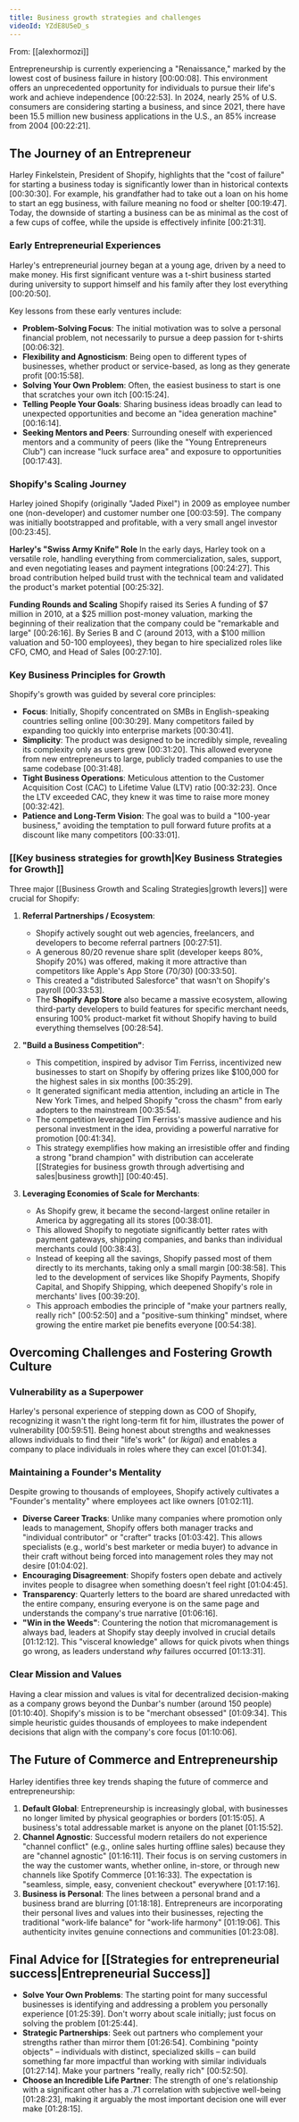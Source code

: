 ```yaml
---
title: Business growth strategies and challenges
videoId: YZdE8U5eD_s
---
```


From: [[alexhormozi]] <br/> 

Entrepreneurship is currently experiencing a "Renaissance," marked by the lowest cost of business failure in history <a class="yt-timestamp" data-t="00:00:08">[00:00:08]</a>. This environment offers an unprecedented opportunity for individuals to pursue their life's work and achieve independence <a class="yt-timestamp" data-t="00:22:53">[00:22:53]</a>. In 2024, nearly 25% of U.S. consumers are considering starting a business, and since 2021, there have been 15.5 million new business applications in the U.S., an 85% increase from 2004 <a class="yt-timestamp" data-t="00:22:21">[00:22:21]</a>.

## The Journey of an Entrepreneur

Harley Finkelstein, President of Shopify, highlights that the "cost of failure" for starting a business today is significantly lower than in historical contexts <a class="yt-timestamp" data-t="00:30:30">[00:30:30]</a>. For example, his grandfather had to take out a loan on his home to start an egg business, with failure meaning no food or shelter <a class="yt-timestamp" data-t="00:19:47">[00:19:47]</a>. Today, the downside of starting a business can be as minimal as the cost of a few cups of coffee, while the upside is effectively infinite <a class="yt-timestamp" data-t="00:21:31">[00:21:31]</a>.

### Early Entrepreneurial Experiences

Harley's entrepreneurial journey began at a young age, driven by a need to make money. His first significant venture was a t-shirt business started during university to support himself and his family after they lost everything <a class="yt-timestamp" data-t="00:20:50">[00:20:50]</a>.

Key lessons from these early ventures include:
*   **Problem-Solving Focus**: The initial motivation was to solve a personal financial problem, not necessarily to pursue a deep passion for t-shirts <a class="yt-timestamp" data-t="00:06:32">[00:06:32]</a>.
*   **Flexibility and Agnosticism**: Being open to different types of businesses, whether product or service-based, as long as they generate profit <a class="yt-timestamp" data-t="00:15:58">[00:15:58]</a>.
*   **Solving Your Own Problem**: Often, the easiest business to start is one that scratches your own itch <a class="yt-timestamp" data-t="00:15:24">[00:15:24]</a>.
*   **Telling People Your Goals**: Sharing business ideas broadly can lead to unexpected opportunities and become an "idea generation machine" <a class="yt-timestamp" data-t="00:16:14">[00:16:14]</a>.
*   **Seeking Mentors and Peers**: Surrounding oneself with experienced mentors and a community of peers (like the "Young Entrepreneurs Club") can increase "luck surface area" and exposure to opportunities <a class="yt-timestamp" data-t="00:17:43">[00:17:43]</a>.

### Shopify's Scaling Journey

Harley joined Shopify (originally "Jaded Pixel") in 2009 as employee number one (non-developer) and customer number one <a class="yt-timestamp" data-t="00:03:59">[00:03:59]</a>. The company was initially bootstrapped and profitable, with a very small angel investor <a class="yt-timestamp" data-t="00:23:45">[00:23:45]</a>.

**Harley's "Swiss Army Knife" Role**
In the early days, Harley took on a versatile role, handling everything from commercialization, sales, support, and even negotiating leases and payment integrations <a class="yt-timestamp" data-t="00:24:27">[00:24:27]</a>. This broad contribution helped build trust with the technical team and validated the product's market potential <a class="yt-timestamp" data-t="00:25:32">[00:25:32]</a>.

**Funding Rounds and Scaling**
Shopify raised its Series A funding of $7 million in 2010, at a $25 million post-money valuation, marking the beginning of their realization that the company could be "remarkable and large" <a class="yt-timestamp" data-t="00:26:16">[00:26:16]</a>. By Series B and C (around 2013, with a $100 million valuation and 50-100 employees), they began to hire specialized roles like CFO, CMO, and Head of Sales <a class="yt-timestamp" data-t="00:27:10">[00:27:10]</a>.

### Key Business Principles for Growth

Shopify's growth was guided by several core principles:
*   **Focus**: Initially, Shopify concentrated on SMBs in English-speaking countries selling online <a class="yt-timestamp" data-t="00:30:29">[00:30:29]</a>. Many competitors failed by expanding too quickly into enterprise markets <a class="yt-timestamp" data-t="00:30:41">[00:30:41]</a>.
*   **Simplicity**: The product was designed to be incredibly simple, revealing its complexity only as users grew <a class="yt-timestamp" data-t="00:31:20">[00:31:20]</a>. This allowed everyone from new entrepreneurs to large, publicly traded companies to use the same codebase <a class="yt-timestamp" data-t="00:31:48">[00:31:48]</a>.
*   **Tight Business Operations**: Meticulous attention to the Customer Acquisition Cost (CAC) to Lifetime Value (LTV) ratio <a class="yt-timestamp" data-t="00:32:23">[00:32:23]</a>. Once the LTV exceeded CAC, they knew it was time to raise more money <a class="yt-timestamp" data-t="00:32:42">[00:32:42]</a>.
*   **Patience and Long-Term Vision**: The goal was to build a "100-year business," avoiding the temptation to pull forward future profits at a discount like many competitors <a class="yt-timestamp" data-t="00:33:01">[00:33:01]</a>.

### [[Key business strategies for growth|Key Business Strategies for Growth]]

Three major [[Business Growth and Scaling Strategies|growth levers]] were crucial for Shopify:

1.  **Referral Partnerships / Ecosystem**:
    *   Shopify actively sought out web agencies, freelancers, and developers to become referral partners <a class="yt-timestamp" data-t="00:27:51">[00:27:51]</a>.
    *   A generous 80/20 revenue share split (developer keeps 80%, Shopify 20%) was offered, making it more attractive than competitors like Apple's App Store (70/30) <a class="yt-timestamp" data-t="00:33:50">[00:33:50]</a>.
    *   This created a "distributed Salesforce" that wasn't on Shopify's payroll <a class="yt-timestamp" data-t="00:33:53">[00:33:53]</a>.
    *   The **Shopify App Store** also became a massive ecosystem, allowing third-party developers to build features for specific merchant needs, ensuring 100% product-market fit without Shopify having to build everything themselves <a class="yt-timestamp" data-t="00:28:54">[00:28:54]</a>.

2.  **"Build a Business Competition"**:
    *   This competition, inspired by advisor Tim Ferriss, incentivized new businesses to start on Shopify by offering prizes like $100,000 for the highest sales in six months <a class="yt-timestamp" data-t="00:35:29">[00:35:29]</a>.
    *   It generated significant media attention, including an article in The New York Times, and helped Shopify "cross the chasm" from early adopters to the mainstream <a class="yt-timestamp" data-t="00:35:54">[00:35:54]</a>.
    *   The competition leveraged Tim Ferriss's massive audience and his personal investment in the idea, providing a powerful narrative for promotion <a class="yt-timestamp" data-t="00:41:34">[00:41:34]</a>.
    *   This strategy exemplifies how making an irresistible offer and finding a strong "brand champion" with distribution can accelerate [[Strategies for business growth through advertising and sales|business growth]] <a class="yt-timestamp" data-t="00:40:45">[00:40:45]</a>.

3.  **Leveraging Economies of Scale for Merchants**:
    *   As Shopify grew, it became the second-largest online retailer in America by aggregating all its stores <a class="yt-timestamp" data-t="00:38:01">[00:38:01]</a>.
    *   This allowed Shopify to negotiate significantly better rates with payment gateways, shipping companies, and banks than individual merchants could <a class="yt-timestamp" data-t="00:38:43">[00:38:43]</a>.
    *   Instead of keeping all the savings, Shopify passed most of them directly to its merchants, taking only a small margin <a class="yt-timestamp" data-t="00:38:58">[00:38:58]</a>. This led to the development of services like Shopify Payments, Shopify Capital, and Shopify Shipping, which deepened Shopify's role in merchants' lives <a class="yt-timestamp" data-t="00:39:20">[00:39:20]</a>.
    *   This approach embodies the principle of "make your partners really, really rich" <a class="yt-timestamp" data-t="00:52:50">[00:52:50]</a> and a "positive-sum thinking" mindset, where growing the entire market pie benefits everyone <a class="yt-timestamp" data-t="00:54:38">[00:54:38]</a>.

## Overcoming Challenges and Fostering Growth Culture

### Vulnerability as a Superpower

Harley's personal experience of stepping down as COO of Shopify, recognizing it wasn't the right long-term fit for him, illustrates the power of vulnerability <a class="yt-timestamp" data-t="00:59:51">[00:59:51]</a>. Being honest about strengths and weaknesses allows individuals to find their "life's work" (or *Ikigai*) and enables a company to place individuals in roles where they can excel <a class="yt-timestamp" data-t="01:01:34">[01:01:34]</a>.

### Maintaining a Founder's Mentality

Despite growing to thousands of employees, Shopify actively cultivates a "Founder's mentality" where employees act like owners <a class="yt-timestamp" data-t="01:02:11">[01:02:11]</a>.
*   **Diverse Career Tracks**: Unlike many companies where promotion only leads to management, Shopify offers both manager tracks and "individual contributor" or "crafter" tracks <a class="yt-timestamp" data-t="01:03:42">[01:03:42]</a>. This allows specialists (e.g., world's best marketer or media buyer) to advance in their craft without being forced into management roles they may not desire <a class="yt-timestamp" data-t="01:04:02">[01:04:02]</a>.
*   **Encouraging Disagreement**: Shopify fosters open debate and actively invites people to disagree when something doesn't feel right <a class="yt-timestamp" data-t="01:04:45">[01:04:45]</a>.
*   **Transparency**: Quarterly letters to the board are shared unredacted with the entire company, ensuring everyone is on the same page and understands the company's true narrative <a class="yt-timestamp" data-t="01:06:16">[01:06:16]</a>.
*   **"Win in the Weeds"**: Countering the notion that micromanagement is always bad, leaders at Shopify stay deeply involved in crucial details <a class="yt-timestamp" data-t="01:12:12">[01:12:12]</a>. This "visceral knowledge" allows for quick pivots when things go wrong, as leaders understand *why* failures occurred <a class="yt-timestamp" data-t="01:13:31">[01:13:31]</a>.

### Clear Mission and Values
Having a clear mission and values is vital for decentralized decision-making as a company grows beyond the Dunbar's number (around 150 people) <a class="yt-timestamp" data-t="01:10:40">[01:10:40]</a>. Shopify's mission is to be "merchant obsessed" <a class="yt-timestamp" data-t="01:09:34">[01:09:34]</a>. This simple heuristic guides thousands of employees to make independent decisions that align with the company's core focus <a class="yt-timestamp" data-t="01:10:06">[01:10:06]</a>.

## The Future of Commerce and Entrepreneurship

Harley identifies three key trends shaping the future of commerce and entrepreneurship:

1.  **Default Global**: Entrepreneurship is increasingly global, with businesses no longer limited by physical geographies or borders <a class="yt-timestamp" data-t="01:15:05">[01:15:05]</a>. A business's total addressable market is anyone on the planet <a class="yt-timestamp" data-t="01:15:52">[01:15:52]</a>.
2.  **Channel Agnostic**: Successful modern retailers do not experience "channel conflict" (e.g., online sales hurting offline sales) because they are "channel agnostic" <a class="yt-timestamp" data-t="01:16:11">[01:16:11]</a>. Their focus is on serving customers in the way the customer wants, whether online, in-store, or through new channels like Spotify Commerce <a class="yt-timestamp" data-t="01:16:33">[01:16:33]</a>. The expectation is "seamless, simple, easy, convenient checkout" everywhere <a class="yt-timestamp" data-t="01:17:16">[01:17:16]</a>.
3.  **Business is Personal**: The lines between a personal brand and a business brand are blurring <a class="yt-timestamp" data-t="01:18:18">[01:18:18]</a>. Entrepreneurs are incorporating their personal lives and values into their businesses, rejecting the traditional "work-life balance" for "work-life harmony" <a class="yt-timestamp" data-t="01:19:06">[01:19:06]</a>. This authenticity invites genuine connections and communities <a class="yt-timestamp" data-t="01:23:08">[01:23:08]</a>.

## Final Advice for [[Strategies for entrepreneurial success|Entrepreneurial Success]]

*   **Solve Your Own Problems**: The starting point for many successful businesses is identifying and addressing a problem you personally experience <a class="yt-timestamp" data-t="01:25:39">[01:25:39]</a>. Don't worry about scale initially; just focus on solving the problem <a class="yt-timestamp" data-t="01:25:44">[01:25:44]</a>.
*   **Strategic Partnerships**: Seek out partners who complement your strengths rather than mirror them <a class="yt-timestamp" data-t="01:26:54">[01:26:54]</a>. Combining "pointy objects" – individuals with distinct, specialized skills – can build something far more impactful than working with similar individuals <a class="yt-timestamp" data-t="01:27:14">[01:27:14]</a>. Make your partners "really, really rich" <a class="yt-timestamp" data-t="00:52:50">[00:52:50]</a>.
*   **Choose an Incredible Life Partner**: The strength of one's relationship with a significant other has a .71 correlation with subjective well-being <a class="yt-timestamp" data-t="01:28:23">[01:28:23]</a>, making it arguably the most important decision one will ever make <a class="yt-timestamp" data-t="01:28:15">[01:28:15]</a>.